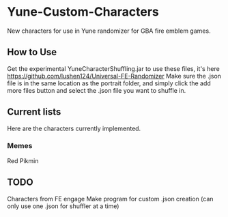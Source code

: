 # Yune-Custom-Characters
New characters for use in Yune randomizer for GBA fire emblem games.

## How to Use
Get the experimental YuneCharacterShuffling.jar to use these files, it's here https://github.com/lushen124/Universal-FE-Randomizer
  Make sure the .json file is in the same location as the portrait folder, and simply click the add more files button and
select the .json file you want to shuffle in.

## Current lists
Here are the characters currently implemented.
### Memes
Red Pikmin

## TODO
Characters from FE engage
Make program for custom .json creation (can only use one .json for shuffler at a time)
